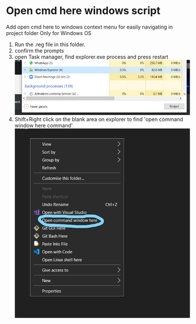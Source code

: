 # Open cmd here windows script
 Add open cmd here to windows context menu for easily navigating in project folder
 Only for Windows OS
1. Run the .reg file in this folder.
2. confirm the prompts
3. open Task manager, find explorer.exe process and press restart
![](images/1.png)
4. Shift+Right click on the blank area on explorer to find 'open command window here command'
![](images/2.jpg)